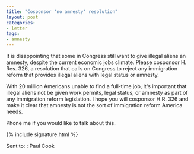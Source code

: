 ```yaml
---
title: "Cosponsor 'no amnesty' resolution"
layout: post
categories:
- letter
tags:
- amnesty
---
```


It is disappointing that some in Congress still want to give illegal aliens an amnesty, despite the current economic jobs climate. Please cosponsor H. Res. 326, a resolution that calls on Congress to reject any immigration reform that provides illegal aliens with legal status or amnesty.

With 20 million Americans unable to find a full-time job, it's important that illegal aliens not be given work permits, legal status, or amnesty as part of any immigration reform legislation. I hope you will cosponsor H.R. 326 and make it clear that amnesty is not the sort of immigration reform America needs.

Phone me if you would like to talk about this.

{% include signature.html %}

Sent to:
: Paul Cook
